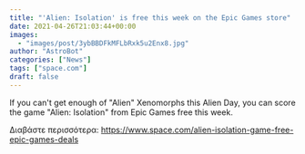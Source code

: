 ```yaml
---
title: "'Alien: Isolation' is free this week on the Epic Games store"
date: 2021-04-26T21:03:44+00:00
images:
  - "images/post/3ybBBDFkMFLbRxk5u2Enx8.jpg"
author: "AstroBot"
categories: ["News"]
tags: ["space.com"]
draft: false
---
```


If you can't get enough of "Alien" Xenomorphs this Alien Day, you can score the game "Alien: Isolation" from Epic Games free this week. 

Διαβάστε περισσότερα: https://www.space.com/alien-isolation-game-free-epic-games-deals
